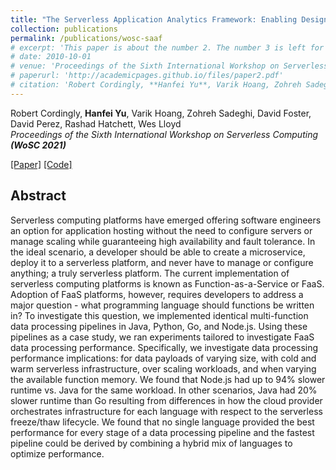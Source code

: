 ```yaml
---
title: "The Serverless Application Analytics Framework: Enabling Design Trade-off Evaluation for Serverless Software"
collection: publications
permalink: /publications/wosc-saaf
# excerpt: 'This paper is about the number 2. The number 3 is left for future work.'
# date: 2010-10-01
# venue: 'Proceedings of the Sixth International Workshop on Serverless Computing (WoSC 2021)'
# paperurl: 'http://academicpages.github.io/files/paper2.pdf'
# citation: 'Robert Cordingly, **Hanfei Yu**, Varik Hoang, Zohreh Sadeghi, David Foster, David Perez, Rashad Hatchett, Wes Lloyd'
---
```

Robert Cordingly, **Hanfei Yu**, Varik Hoang, Zohreh Sadeghi, David Foster, David Perez, Rashad Hatchett, Wes Lloyd  
*Proceedings of the Sixth International Workshop on Serverless Computing* ***(WoSC 2021)***

[\[Paper\]](https://ieeexplore.ieee.org/abstract/document/9251194) [\[Code\]](https://github.com/wlloyduw/FaaSProgLangComp)

## Abstract

Serverless computing platforms have emerged offering software engineers an option for application hosting without the need to configure servers or manage scaling while guaranteeing high availability and fault tolerance. In the ideal scenario, a developer should be able to create a microservice, deploy it to a serverless platform, and never have to manage or configure anything; a truly serverless platform. The current implementation of serverless computing platforms is known as Function-as-a-Service or FaaS. Adoption of FaaS platforms, however, requires developers to address a major question - what programming language should functions be written in? To investigate this question, we implemented identical multi-function data processing pipelines in Java, Python, Go, and Node.js. Using these pipelines as a case study, we ran experiments tailored to investigate FaaS data processing performance. Specifically, we investigate data processing performance implications: for data payloads of varying size, with cold and warm serverless infrastructure, over scaling workloads, and when varying the available function memory. We found that Node.js had up to 94% slower runtime vs. Java for the same workload. In other scenarios, Java had 20% slower runtime than Go resulting from differences in how the cloud provider orchestrates infrastructure for each language with respect to the serverless freeze/thaw lifecycle. We found that no single language provided the best performance for every stage of a data processing pipeline and the fastest pipeline could be derived by combining a hybrid mix of languages to optimize performance.
